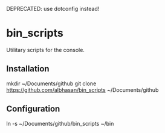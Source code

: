 DEPRECATED: use dotconfig instead!

# bin_scripts
Utilitary scripts for the console.


## Installation

mkdir ~/Documents/github
git clone https://github.com/albhasan/bin_scripts ~/Documents/github


## Configuration

ln -s ~/Documents/github/bin_scripts ~/bin
